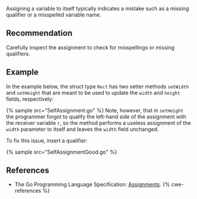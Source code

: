 Assigning a variable to itself typically indicates a mistake such as a missing qualifier or a misspelled variable name.


## Recommendation
Carefully inspect the assignment to check for misspellings or missing qualifiers.


## Example
In the example below, the struct type `Rect` has two setter methods `setWidth` and `setHeight` that are meant to be used to update the `width` and `height` fields, respectively:

{% sample src="SelfAssignment.go" %}
Note, however, that in `setHeight` the programmer forgot to qualify the left-hand side of the assignment with the receiver variable `r`, so the method performs a useless assignment of the `width` parameter to itself and leaves the `width` field unchanged.

To fix this issue, insert a qualifier:

{% sample src="SelfAssignmentGood.go" %}

## References
* The Go Programming Language Specification: [Assignments](https://golang.org/ref/spec#Assignments).
{% cwe-references %}
